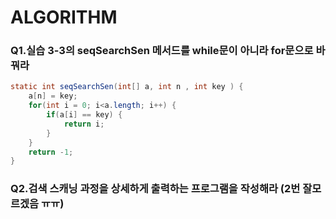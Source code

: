 # ALGORITHM

### Q1.실습 3-3의 seqSearchSen 메서드를 while문이 아니라 for문으로 바꿔라
```java
static int seqSearchSen(int[] a, int n , int key ) {
    a[n] = key;
    for(int i = 0; i<a.length; i++) {
        if(a[i] == key) {
            return i;
        }
    }
    return -1;
}
```

### Q2.검색 스캐닝 과정을 상세하게 출력하는 프로그램을 작성해라 (2번 잘모르겠음 ㅠㅠ)
```java
```
